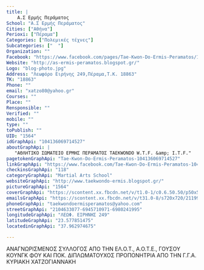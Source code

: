 ```yaml
---
title: |
    Α.Σ Ερμής Περάματος
School: "Α.Σ Ερμής Περάματος"
Cities: ["Αθήνα"]
Perioxi: ["Πέραμα"]
Categories: ["Πολεμικές τέχνες"]
Subcategories: ["  "]
Organization: ""
Facebook: "https://www.facebook.com/pages/Tae-Kwon-Do-Ermis-Peramatos/104136069714527?sk=timeline"
Website: "http://as-ermis-peramatos.blogspot.gr/"
Logo: "blog-photo.jpg"
Address: "Λεωφόρο Ειρήνης 249,Πέραμα,T.K. 18863"
TK: "18863"
Phone: ""
email: "xatzo80@yahoo.gr"
Courses: ""
Place: ""
Rensponsible: ""
Verified: ""
mobile: ""
type: ""
toPublish: ""
UID: "1564"
idGraphApi: "104136069714527"
aboutGraphApi: | 
   "ΑΘΛΗΤΙΚΟ ΣΩΜΑΤΕΙΟ ΕΡΜΗΣ ΠΕΡΑΜΑΤΟΣ TAEKWONDO W.T.F. &amp; I.T.F."
pagetokenGraphApi: "Tae-Kwon-Do-Ermis-Peramatos-104136069714527"
linkGraphApi: "https://www.facebook.com/Tae-Kwon-Do-Ermis-Peramatos-104136069714527/"
checkinsGraphApi: "118"
categoryGraphApi: "Martial Arts School"
websiteGraphApi: "http://www.taekwondo-ermis.blogspot.gr/"
pictureGraphApi: "1564"
coverGraphApi: "https://scontent.xx.fbcdn.net/v/t1.0-1/c0.6.50.50/p50x50/14237558_964108337050625_3288653803505578871_n.jpg?oh=2a0201e1bcc85d9418a484456a17b91f&amp;oe=5B4A9762"
emailsGraphApi: "https://scontent.xx.fbcdn.net/v/t31.0-8/s720x720/21199400_1308783492583106_7996057626998591079_o.jpg?oh=094f6b9641b4fc9a4f20ab6bcb261ae9&amp;oe=5B450CCA"
phoneGraphApi: "taekwondoermisperamatos@yahoo.com"
streetGraphApi: "2104633077-6945710971-6980241995"
longitudeGraphApi: "ΛΕΩΦ. ΕΙΡΗΝΗΣ 249"
latitudeGraphApi: "23.577851475"
locatedinGraphApi: "37.962974675"

---
```


ΑΝΑΓΝΩΡΙΣΜΕΝΟΣ ΣΥΛΛΟΓΟΣ ΑΠΟ ΤΗΝ ΕΛ.Ο.Τ., Α.Ο.Τ.Ε., ΓΟΥΣΟΥ ΚΟΥΝΓΚ ΦΟΥ ΚΑΙ ΠΟΚ. ΔΙΠΛΩΜΑΤΟΥΧΟΣ ΠΡΟΠΟΝΗΤΡΙΑ ΑΠΟ ΤΗΝ Γ.Γ.Α. ΚΥΡΙΑΚΗ ΧΑΤΖΟΓΙΑΝΝΑΚΗ

